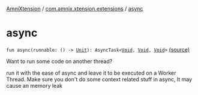 [AmniXtension](../index.md) / [com.amnix.xtension.extensions](index.md) / [async](./async.md)

# async

`fun async(runnable: () -> `[`Unit`](https://kotlinlang.org/api/latest/jvm/stdlib/kotlin/-unit/index.html)`): AsyncTask<`[`Void`](http://docs.oracle.com/javase/6/docs/api/java/lang/Void.html)`, `[`Void`](http://docs.oracle.com/javase/6/docs/api/java/lang/Void.html)`, `[`Void`](http://docs.oracle.com/javase/6/docs/api/java/lang/Void.html)`>` [(source)](https://github.com/AmniX/AmniXTension/tree/master/AmniXtension/src/main/java/com/amnix/xtension/extensions/GlobalExtensions.kt#L14)

Want to run some code on another thread?

run it with the ease of async and leave it to be executed on a Worker Thread.
Make sure you don't do some context related stuff in async, It may cause an memory leak

